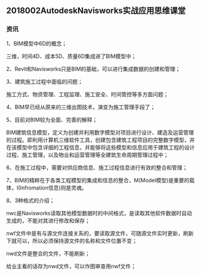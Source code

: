 ## 2018002AutodeskNavisworks实战应用思维课堂

### 资讯
1、BIM模型中6D的概念；

三维，时间4D、成本5D、质量6D集成进了BIM模型中；

2、Revit和Navisworks只是BIM的基础，可以进行集成数据的创建和管理；

3、建筑施工过程中面临的问题；

施工方式、物资管理、工程监理、施工安全、时间管控等多方面问题；

4、BIM早已经从原来的三维出图技术，演变为施工管理手段了；

5、目前对BIM较为全面、完善的解释；

BIM建筑信息模型，定义为创建并利用数字模型对项目进行设计、建造及运营管理的过程。即利用计算机三维软件工具，创建包含建筑工程项目的完整数字模型，并在该模型中包含详细的工程信息，并能够将这些模型和信息应用于建筑工程的设计过程、施工管理，以及物业和运营管理等全建筑生命周期管理过程中；

6、在施工过程中，需要对供应商信息、施工过程信息进行有效的整合和管理；

7、BIM的精粹在于各类工程模型的集成和信息的整合，M(Model模型)是重要的载体，I(Infromation信息)则是灵魂。

8、3种格式的介绍；

nwc是Navisworks读取其他模型数据时的中间格式，是读取其他软件数据时自动生成的，不能对其进行修改和保存；

nwf文件中是有与源文件连接关系的，要读取源文件，可随源文件实时更新，刷新下就可以，所以必须保持源文件的名称和文件位置不变；

nwd文件是整合的文件，不能刷新；

给业主看的话存为nwd文件，可以作图审查用nwf文件；